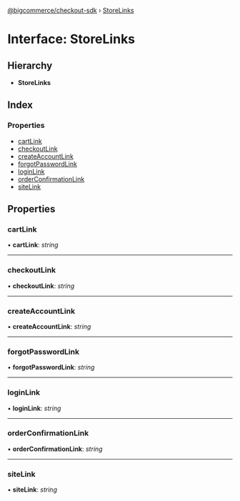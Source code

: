 [@bigcommerce/checkout-sdk](../README.md) › [StoreLinks](storelinks.md)

# Interface: StoreLinks

## Hierarchy

* **StoreLinks**

## Index

### Properties

* [cartLink](storelinks.md#cartlink)
* [checkoutLink](storelinks.md#checkoutlink)
* [createAccountLink](storelinks.md#createaccountlink)
* [forgotPasswordLink](storelinks.md#forgotpasswordlink)
* [loginLink](storelinks.md#loginlink)
* [orderConfirmationLink](storelinks.md#orderconfirmationlink)
* [siteLink](storelinks.md#sitelink)

## Properties

###  cartLink

• **cartLink**: *string*

___

###  checkoutLink

• **checkoutLink**: *string*

___

###  createAccountLink

• **createAccountLink**: *string*

___

###  forgotPasswordLink

• **forgotPasswordLink**: *string*

___

###  loginLink

• **loginLink**: *string*

___

###  orderConfirmationLink

• **orderConfirmationLink**: *string*

___

###  siteLink

• **siteLink**: *string*
